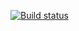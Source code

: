 [![Build status](https://ci.appveyor.com/api/projects/status/i6c4hc481ip0g9jh?svg=true)](https://ci.appveyor.com/project/YuliaPtitca/ci-setting)
